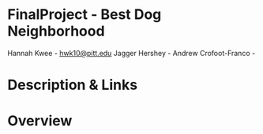 # FinalProject - Best Dog Neighborhood

Hannah Kwee - hwk10@pitt.edu
Jagger Hershey - 
Andrew Crofoot-Franco - 

# Description & Links


# Overview
